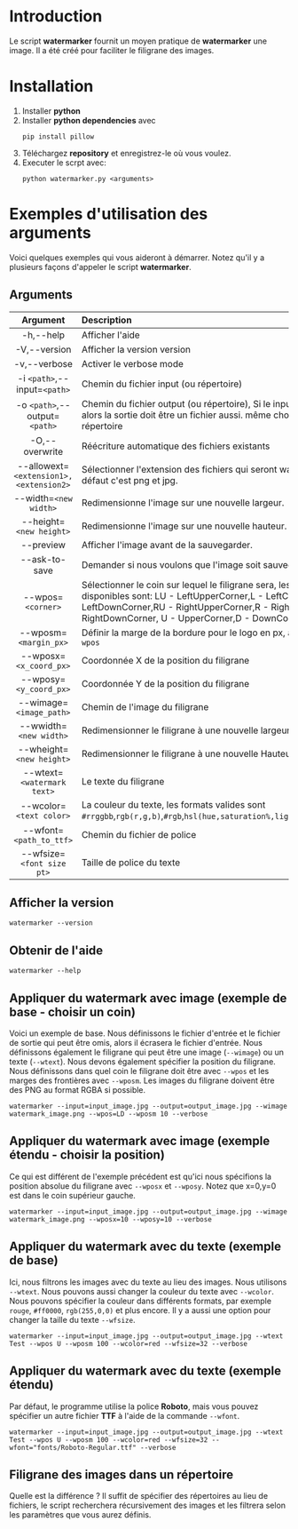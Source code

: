 # Introduction

Le script **watermarker** fournit un moyen pratique de **watermarker** une image. Il a été créé pour faciliter le filigrane des images.

# Installation

1. Installer **python**
2. Installer **python dependencies** avec
   ```
   pip install pillow
   ```
3. Téléchargez **repository** et enregistrez-le où vous voulez.
4. Executer le scrpt avec:
   ```
   python watermarker.py <arguments>
   ```

# Exemples d'utilisation des arguments

Voici quelques exemples qui vous aideront à démarrer. Notez qu'il y a plusieurs façons d'appeler le script **watermarker**.

## Arguments

|              **Argument**              | **Description**                                                                                                                                                                                                                        |
| :------------------------------------: | :------------------------------------------------------------------------------------------------------------------------------------------------------------------------------------------------------------------------------------- |
|               -h,--help                | Afficher l'aide                                                                                                                                                                                                                        |
|              -V,--version              | Afficher la version version                                                                                                                                                                                                            |
|              -v,--verbose              | Activer le verbose mode                                                                                                                                                                                                                |
|      -i `<path>`,--input=`<path>`      | Chemin du fichier input (ou répertoire)                                                                                                                                                                                                |
|     -o `<path>`,--output=`<path>`      | Chemin du fichier output (ou répertoire), Si le input est un fichier, alors la sortie doit être un fichier aussi. même chose pour un répertoire                                                                                        |
|             -O,--overwrite             | Réécriture automatique des fichiers existants                                                                                                                                                                                          |
| --allowext=`<extension1>,<extension2>` | Sélectionner l'extension des fichiers qui seront watermarker. Par défaut c'est png et jpg.                                                                                                                                             |
|         --width=`<new width>`          | Redimensionne l'image sur une nouvelle largeur.                                                                                                                                                                                        |
|        --height=`<new height>`         | Redimensionne l'image sur une nouvelle hauteur.                                                                                                                                                                                        |
|               --preview                | Afficher l'image avant de la sauvegarder.                                                                                                                                                                                              |
|             --ask-to-save              | Demander si nous voulons que l'image soit sauvegarder.                                                                                                                                                                                 |
|           --wpos=`<corner>`            | Sélectionner le coin sur lequel le filigrane sera, les positions disponibles sont: LU - LeftUpperCorner,L - LeftCorner, LD - LeftDownCorner,RU - RightUpperCorner,R - RightCorner,RD - RightDownCorner, U - UpperCorner,D - DownCorner |
|         --wposm=`<margin_px>`          | Définir la marge de la bordure pour le logo en px, à utiliser avec `--wpos`                                                                                                                                                            |
|         --wposx=`<x_coord_px>`         | Coordonnée X de la position du filigrane                                                                                                                                                                                               |
|         --wposy=`<y_coord_px>`         | Coordonnée Y de la position du filigrane                                                                                                                                                                                               |
|        --wimage=`<image_path>`         | Chemin de l'image du filigrane                                                                                                                                                                                                         |
|         --wwidth=`<new width>`         | Redimensionner le filigrane à une nouvelle largeur                                                                                                                                                                                     |
|        --wheight=`<new height>`        | Redimensionner le filigrane à une nouvelle Hauteur                                                                                                                                                                                     |
|       --wtext=`<watermark text>`       | Le texte du filigrane                                                                                                                                                                                                                  |
|        --wcolor=`<text color>`         | La couleur du texte, les formats valides sont `#rrggbb`,`rgb(r,g,b)`,`#rgb`,`hsl(hue,saturation%,lightness%)`,`color_name`                                                                                                             |
|        --wfont=`<path_to_ttf>`         | Chemin du fichier de police                                                                                                                                                                                                            |
|       --wfsize=`<font size pt>`        | Taille de police du texte                                                                                                                                                                                                              |

## Afficher la version

```
watermarker --version
```

## Obtenir de l'aide

```
watermarker --help
```

## Appliquer du watermark avec image (exemple de base - choisir un coin)

Voici un exemple de base. Nous définissons le fichier d'entrée et le fichier de sortie qui peut être omis, alors il écrasera le fichier d'entrée. Nous définissons également le filigrane qui peut être une image (`--wimage`) ou un texte (`--wtext`). Nous devons également spécifier la position du filigrane. Nous définissons dans quel coin le filigrane doit être avec `--wpos` et les marges des frontières avec `--wposm`. Les images du filigrane doivent être des PNG au format RGBA si possible.

```
watermarker --input=input_image.jpg --output=output_image.jpg --wimage watermark_image.png --wpos=LD --wposm 10 --verbose
```

## Appliquer du watermark avec image (exemple étendu - choisir la position)

Ce qui est différent de l'exemple précédent est qu'ici nous spécifions la position absolue du filigrane avec `--wposx` et `--wposy`. Notez que x=0,y=0 est dans le coin supérieur gauche.

```
watermarker --input=input_image.jpg --output=output_image.jpg --wimage watermark_image.png --wposx=10 --wposy=10 --verbose
```

## Appliquer du watermark avec du texte (exemple de base)

Ici, nous filtrons les images avec du texte au lieu des images. Nous utilisons `--wtext`. Nous pouvons aussi changer la couleur du texte avec `--wcolor`. Nous pouvons spécifier la couleur dans différents formats, par exemple `rouge`, `#ff0000`, `rgb(255,0,0)` et plus encore. Il y a aussi une option pour changer la taille du texte `--wfsize`.

```
watermarker --input=input_image.jpg --output=output_image.jpg --wtext Test --wpos U --wposm 100 --wcolor=red --wfsize=32 --verbose
```

## Appliquer du watermark avec du texte (exemple étendu)

Par défaut, le programme utilise la police **Roboto**, mais vous pouvez spécifier un autre fichier **TTF** à l'aide de la commande
`--wfont`.

```
watermarker --input=input_image.jpg --output=output_image.jpg --wtext Test --wpos U --wposm 100 --wcolor=red --wfsize=32 --wfont="fonts/Roboto-Regular.ttf" --verbose
```

## Filigrane des images dans un répertoire

Quelle est la différence ? Il suffit de spécifier des répertoires au lieu de fichiers, le script recherchera récursivement des images et les filtrera selon les paramètres que vous aurez définis.
